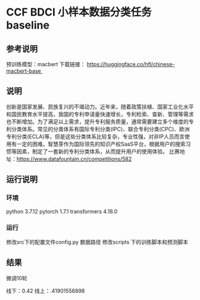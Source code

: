 # CCF BDCI 小样本数据分类任务 baseline
## 参考说明
预训练模型：macbert 下载链接： https://huggingface.co/hfl/chinese-macbert-base 

## 说明
创新是国家发展、民族复兴的不竭动力。近年来，随着政策扶植、国家工业化水平和国民教育水平提高，我国的专利申请量快速增长，专利检索、查新、管理等需求也不断增加。为了满足以上需求，提升专利服务质量，通常需要建立多个维度的专利分类体系。常见的分类体系有国际专利分类(IPC)、联合专利分类(CPC)、欧洲专利分类(ECLA)等，但是这些分类体系比较复杂，专业性强，对非IP人员而言使用有一定的困难。智慧芽作为国际领先的知识产权SaaS平台，根据用户的搜索习惯等因素，制定了一套新的专利分类体系，从而提升用户的使用体验。
比赛地址：https://www.datafountain.cn/competitions/582

## 运行说明
### 环境
python 3.7.12
pytorch 1.7.1
transformers 4.18.0

### 运行
修改src下的配置文件config.py 数据路径
修改scripts 下的训练脚本和预测脚本


## 结果
微调10轮

线下：0.42
线上：.41901556898


